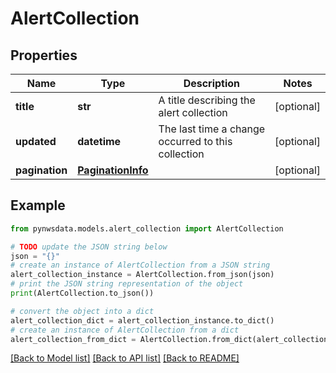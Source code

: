 # AlertCollection


## Properties

Name | Type | Description | Notes
------------ | ------------- | ------------- | -------------
**title** | **str** | A title describing the alert collection | [optional] 
**updated** | **datetime** | The last time a change occurred to this collection | [optional] 
**pagination** | [**PaginationInfo**](PaginationInfo.md) |  | [optional] 

## Example

```python
from pynwsdata.models.alert_collection import AlertCollection

# TODO update the JSON string below
json = "{}"
# create an instance of AlertCollection from a JSON string
alert_collection_instance = AlertCollection.from_json(json)
# print the JSON string representation of the object
print(AlertCollection.to_json())

# convert the object into a dict
alert_collection_dict = alert_collection_instance.to_dict()
# create an instance of AlertCollection from a dict
alert_collection_from_dict = AlertCollection.from_dict(alert_collection_dict)
```
[[Back to Model list]](../README.md#documentation-for-models) [[Back to API list]](../README.md#documentation-for-api-endpoints) [[Back to README]](../README.md)


